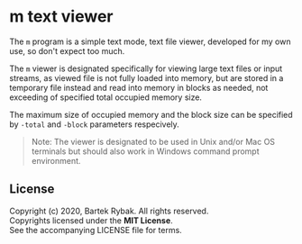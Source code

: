 # m text viewer

The `m` program is a simple text mode, text file viewer, developed for my own use, 
so don't expect too much.

The `m` viewer is designated specifically for viewing large text files or input streams, as viewed file is not fully loaded into memory, but are stored in a temporary file instead and read into memory in blocks as needed, not exceeding of specified total occupied memory size.

The maximum size of occupied memory and the block size can be specified by `-total` and `-block` parameters respecively.


> Note:
The viewer is designated to be used in Unix and/or Mac OS terminals but should also work
in Windows command prompt environment.


## License 

Copyright (c) 2020, Bartek Rybak.  All rights reserved.  
Copyrights licensed under the **MIT License**.  
See the accompanying LICENSE file for terms.  
